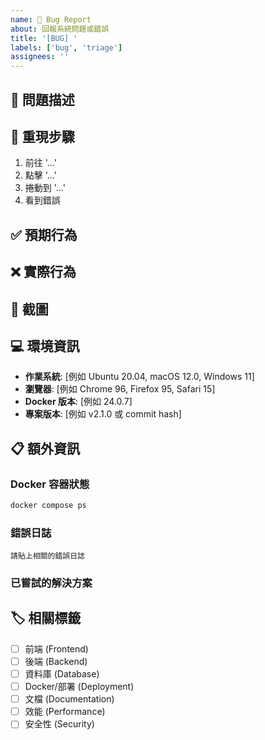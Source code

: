 ```yaml
---
name: 🐛 Bug Report
about: 回報系統問題或錯誤
title: '[BUG] '
labels: ['bug', 'triage']
assignees: ''
---
```


## 🐛 問題描述
<!--請簡潔地描述遇到的問題-->

## 🔄 重現步驟
1. 前往 '...'
2. 點擊 '...'
3. 捲動到 '...'
4. 看到錯誤

## ✅ 預期行為
<!--描述您期望發生的行為-->

## ❌ 實際行為
<!--描述實際發生的行為-->

## 📸 截圖
<!--如果適用，請添加截圖來幫助解釋問題-->

## 💻 環境資訊
- **作業系統**: [例如 Ubuntu 20.04, macOS 12.0, Windows 11]
- **瀏覽器**: [例如 Chrome 96, Firefox 95, Safari 15]
- **Docker 版本**: [例如 24.0.7]
- **專案版本**: [例如 v2.1.0 或 commit hash]

## 📋 額外資訊
### Docker 容器狀態
```bash
docker compose ps
```

### 錯誤日誌
```
請貼上相關的錯誤日誌
```

### 已嘗試的解決方案
<!--請描述您已經嘗試過的解決方法-->

## 🏷️ 相關標籤
<!--請勾選適用的項目-->
- [ ] 前端 (Frontend)
- [ ] 後端 (Backend)
- [ ] 資料庫 (Database)
- [ ] Docker/部署 (Deployment)
- [ ] 文檔 (Documentation)
- [ ] 效能 (Performance)
- [ ] 安全性 (Security)